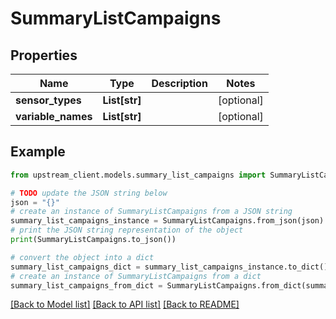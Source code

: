 # SummaryListCampaigns


## Properties

Name | Type | Description | Notes
------------ | ------------- | ------------- | -------------
**sensor_types** | **List[str]** |  | [optional] 
**variable_names** | **List[str]** |  | [optional] 

## Example

```python
from upstream_client.models.summary_list_campaigns import SummaryListCampaigns

# TODO update the JSON string below
json = "{}"
# create an instance of SummaryListCampaigns from a JSON string
summary_list_campaigns_instance = SummaryListCampaigns.from_json(json)
# print the JSON string representation of the object
print(SummaryListCampaigns.to_json())

# convert the object into a dict
summary_list_campaigns_dict = summary_list_campaigns_instance.to_dict()
# create an instance of SummaryListCampaigns from a dict
summary_list_campaigns_from_dict = SummaryListCampaigns.from_dict(summary_list_campaigns_dict)
```
[[Back to Model list]](../README.md#documentation-for-models) [[Back to API list]](../README.md#documentation-for-api-endpoints) [[Back to README]](../README.md)


